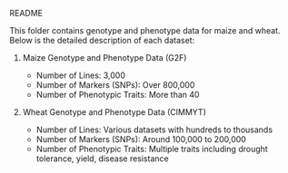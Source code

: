 README

This folder contains genotype and phenotype data for maize and wheat. Below is the detailed description of each dataset:

1. Maize Genotype and Phenotype Data (G2F)
   - Number of Lines: 3,000
   - Number of Markers (SNPs): Over 800,000
   - Number of Phenotypic Traits: More than 40


2. Wheat Genotype and Phenotype Data (CIMMYT)
   - Number of Lines: Various datasets with hundreds to thousands
   - Number of Markers (SNPs): Around 100,000 to 200,000
   - Number of Phenotypic Traits: Multiple traits including drought tolerance, yield, disease resistance


